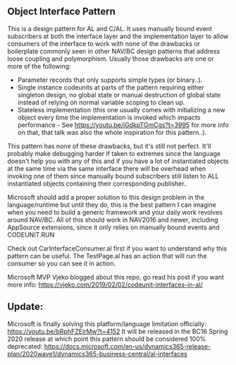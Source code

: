 ## Object Interface Pattern
This is a design pattern for AL and C/AL.
It uses manually bound event subscribers at both the interface layer and the implementation layer to allow consumers of the interface to work with none of the drawbacks or boilerplate commonly seen in other NAV/BC design patterns that address loose coupling and polymorphism. Usually those drawbacks are one or more of the following:
- Parameter records that only supports simple types (or binary..).
- Single instance codeunits at parts of the pattern requiring either singleton design, no global state or manual destruction of global state instead of relying on normal variable scoping to clean up.
- Stateless implementation (this one usually comes with initializing a new object every time the implementation is invoked which impacts performance - See https://youtu.be/jGdkpTGmCgs?t=3995 for more info on that, that talk was also the whole inspiration for this pattern..).


This pattern has none of these drawbacks, but it's still not perfect. It'll probably make debugging harder if taken to extremes since the language doesn't help you with any of this and if you have a lot of instantiated objects at the same time via the same interface there will be overhead when invoking one of them since manually bound subscribers still listen to ALL instantiated objects containing their corresponding publisher..

Microsoft should add a proper solution to this design problem in the language/runtime but until they do, this is the best pattern I can imagine when you need to build a generic framework and your daily work revolves around NAV/BC.
All of this should work in NAV2016 and newer, including AppSource extensions, since it only relies on manually bound events and CODEUNIT.RUN

Check out CarInterfaceConsumer.al first if you want to understand why this pattern can be useful.
The TestPage.al has an action that will run the consumer so you can see it in action.

Microsoft MVP Vjeko blogged about this repo, go read his post if you want more info:
https://vjeko.com/2019/02/02/codeunit-interfaces-in-al/


## Update:
Microsoft is finally solving this platform/language limitation officially: https://youtu.be/bRphFZEirMw?t=4152
It will be released in the BC16 Spring 2020 release at which point this pattern should be considered 100% deprecated:
https://docs.microsoft.com/en-us/dynamics365-release-plan/2020wave1/dynamics365-business-central/al-interfaces
